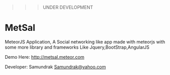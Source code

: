 >>>UNDER DEVELOPMENT
# MetSal
MeteorJS Application, A Social networking like app made with meteorjs with some more library and frameworks Like Jquery,BootStrap,AngularJS

Demo Here: http://metsal.meteor.com

Developer: Samundrak <Samundrak@yahoo.com>
